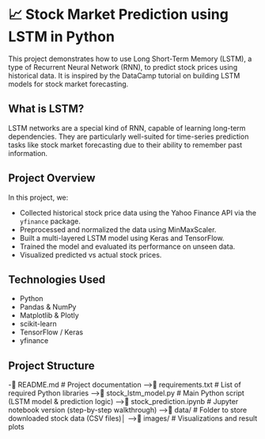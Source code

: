 # 📈 Stock Market Prediction using LSTM in Python

This project demonstrates how to use Long Short-Term Memory (LSTM), a type of Recurrent Neural Network (RNN), to predict stock prices using historical data. It is inspired by the DataCamp tutorial on building LSTM models for stock market forecasting.

## What is LSTM?

LSTM networks are a special kind of RNN, capable of learning long-term dependencies. They are particularly well-suited for time-series prediction tasks like stock market forecasting due to their ability to remember past information.

## Project Overview

In this project, we:

- Collected historical stock price data using the Yahoo Finance API via the `yfinance` package.
- Preprocessed and normalized the data using MinMaxScaler.
- Built a multi-layered LSTM model using Keras and TensorFlow.
- Trained the model and evaluated its performance on unseen data.
- Visualized predicted vs actual stock prices.

## Technologies Used

- Python 
- Pandas & NumPy
- Matplotlib & Plotly
- scikit-learn
- TensorFlow / Keras
- yfinance

## Project Structure
-📄 README.md                # Project documentation
-->📄 requirements.txt         # List of required Python libraries
-->📄 stock_lstm_model.py      # Main Python script (LSTM model & prediction logic)
-->📓 stock_prediction.ipynb   # Jupyter notebook version (step-by-step walkthrough)
-->📁 data/                     # Folder to store downloaded stock data (CSV files)│ 
-->📁 images/                  # Visualizations and result plots


